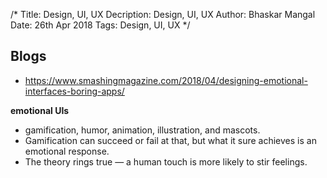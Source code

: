 /*
Title: Design, UI, UX
Decription: Design, UI, UX
Author: Bhaskar Mangal
Date: 26th Apr 2018
Tags: Design, UI, UX
*/

## Blogs
- https://www.smashingmagazine.com/2018/04/designing-emotional-interfaces-boring-apps/

**emotional UIs**
- gamification, humor, animation, illustration, and mascots.
- Gamification can succeed or fail at that, but what it sure achieves is an emotional response.
- The theory rings true — a human touch is more likely to stir feelings.